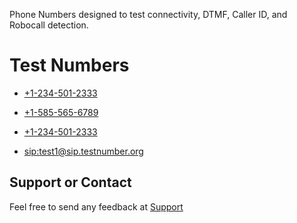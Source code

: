 Phone Numbers designed to test connectivity, DTMF, Caller ID, and Robocall detection.

# Test Numbers

* <a href="tel:+12345012333">+1-234-501-2333</a>

* <a href="tel:+15855656789">+1-585-565-6789</a>

* <a href="tel:+12345012333">+1-234-501-2333</a>

* <a href="sip:test1@sip.testnumber.org">sip:test1@sip.testnumber.org</a>

## Support or Contact

Feel free to send any feedback at <a href="https://digitdog.io/support">Support</a>
